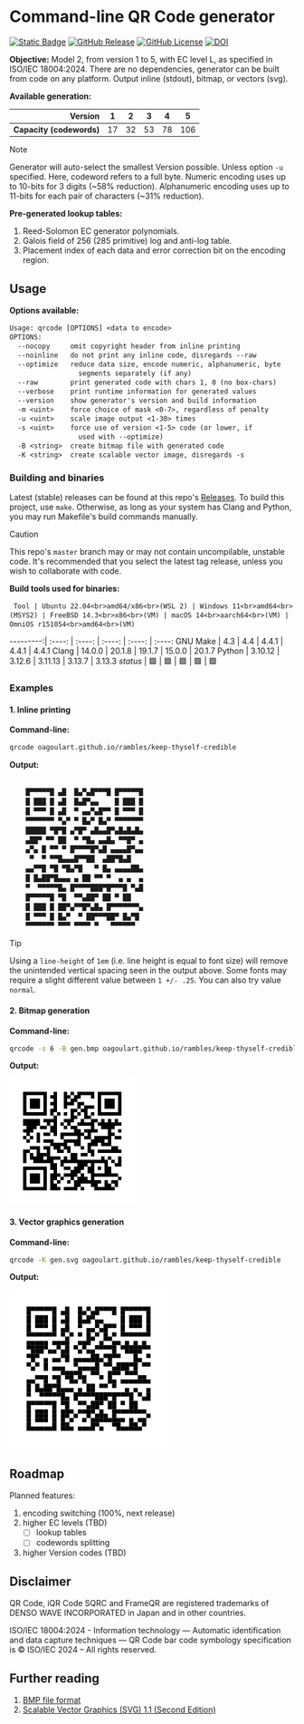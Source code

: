 # Command-line QR Code generator
[![Static Badge](https://img.shields.io/badge/ISO%2FIEC-18004%3A2024-red)](https://www.iso.org/standard/83389.html)
[![GitHub Release](https://img.shields.io/github/v/release/oagoulart/qrcode?color=green)](https://github.com/oAGoulart/qrcode/releases)
[![GitHub License](https://img.shields.io/github/license/oagoulart/qrcode)](https://github.com/oAGoulart/qrcode/tree/master?tab=MS-RL-1-ov-file)
[![DOI](https://zenodo.org/badge/998115592.svg)](https://doi.org/10.5281/zenodo.15851589)

**Objective:** Model 2, from version 1 to 5, with EC level L, as specified in
ISO/IEC 18004:2024. There are no dependencies, generator can be built from code
on any platform. Output inline (stdout), bitmap, or vectors (svg).

**Available generation:**

|              **Version** | 1  | 2  | 3  | 4  | 5   |
|-------------------------:|----|----|----|----|-----|
| **Capacity (codewords)** | 17 | 32 | 53 | 78 | 106 |

> [!NOTE]
> Generator will auto-select the smallest Version possible. Unless option `-u` specified.
> Here, codeword refers to a full byte.
> Numeric encoding uses up to 10-bits for 3 digits (~58% reduction).
> Alphanumeric encoding uses up to 11-bits for each pair of characters (~31% reduction).

**Pre-generated lookup tables:**
1. Reed-Solomon EC generator polynomials.
2. Galois field of 256 (285 primitive) log and anti-log table.
3. Placement index of each data and error correction bit on the encoding region.

## Usage

**Options available:**

```text
Usage: qrcode [OPTIONS] <data to encode>
OPTIONS:
  --nocopy     omit copyright header from inline printing
  --noinline   do not print any inline code, disregards --raw
  --optimize   reduce data size, encode numeric, alphanumeric, byte
                 segments separately (if any)
  --raw        print generated code with chars 1, 0 (no box-chars)
  --verbose    print runtime information for generated values
  --version    show generator's version and build information
  -m <uint>    force choice of mask <0-7>, regardless of penalty
  -u <uint>    scale image output <1-30> times
  -s <uint>    force use of version <1-5> code (or lower, if
                 used with --optimize)
  -B <string>  create bitmap file with generated code
  -K <string>  create scalable vector image, disregards -s
```

### Building and binaries

Latest (stable) releases can be found at this repo's [Releases](https://github.com/oAGoulart/qrcode/releases).
To build this project, use `make`. Otherwise, as long as your system has
Clang and Python, you may run Makefile's build commands manually.

> [!CAUTION]
> This repo's `master` branch may or may not contain uncompilable, unstable code.
> It's recommended that you select the latest tag release,
> unless you wish to collaborate with code.

**Build tools used for binaries:**

     Tool | Ubuntu 22.04<br>amd64/x86<br>(WSL 2) | Windows 11<br>amd64<br>(MSYS2) | FreeBSD 14.3<br>x86<br>(VM) | macOS 14<br>aarch64<br>(VM) | OmniOS r151054<br>amd64<br>(VM)
---------:| :----: | :----: | :----: | :----: | :----:
 GNU Make | 4.3 | 4.4 | 4.4.1 | 4.4.1 | 4.4.1
    Clang | 14.0.0 | 20.1.8 | 19.1.7 | 15.0.0 | 20.1.7
   Python | 3.10.12 | 3.12.6 | 3.11.13 | 3.13.7 | 3.13.3
 *status* | 🟩 | 🟩 | 🟩 | 🟩 |  🟩

### Examples

#### 1. Inline printing

**Command-line:** 
```bash
qrcode oagoulart.github.io/rambles/keep-thyself-credible
```

**Output:**
```bash

    █▀▀▀▀▀█ ▄█  █▄▀▄█▀▀▀█ █▀▀▀▀▀█
    █ ███ █ ▄█  █▄█▀▄▄    █ ███ █
    █ ▀▀▀ █ ▄█  ▀ ▄▄▀▄█▀▀ █ ▀▀▀ █
    ▀▀▀▀▀▀▀ ▀▄▀ ▀ █▄▀ █▄▀ ▀▀▀▀▀▀▀
    █████ ▀█▀█ ▄▀█▀ ▄█▄▄█▀▄█▄█▄█▄
    ▄██▀ ▀▀ ██  ▀ ▀█▄ ▄▄█▄ ▀▀█▀ ▄
    ▄▀▄ █ ▀▀ ▀ █▀▀▀▀█▀▄█ ▄▄▄▄█▀▄▄
     ▀  ▀ ▀▀█▄▄▄█▀▀██  ▄██▀█▄█   
    ▄▄▀▀█ ▀█ ▀█▄▀█   ▀ █▄ ▄▄▄▄██▄
    █ █▄██▀█▄▄▄ ▄ ██ ▀▀ ▀  ▄ ▄  ▄
    ▀  ▀▀▀▀▀█▄ █▀▀▀▀███▀█▀▀▀█ ▀▄█
    █▀▀▀▀▀█ ▀█  ▀▀▄██▀ ██ ▀ ██   
    █ ███ █ ██▀▄▀▀█▀▄█▄ █▀▀▀▀▀▀▀▄
    █ ▀▀▀ █ █▄▀  ▀ ██▀▀▀██▀ █▄▀█ 
    ▀▀▀▀▀▀▀ ▀▀▀ ▀▀▀▀ ▀   ▀▀▀▀▀▀  

```

> [!TIP]
> Using a `line-height` of `1em` (i.e. line height is equal to font size)
> will remove the unintended vertical spacing seen in the output above.
> Some fonts may require a slight different value between `1 +/- .25`.
> You can also try value `normal`.

#### 2. Bitmap generation

**Command-line:** 
```bash
qrcode -s 6 -B gen.bmp oagoulart.github.io/rambles/keep-thyself-credible
```

**Output:**

![QR Code](assets/gen.bmp)

#### 3. Vector graphics generation

**Command-line:** 
```bash
qrcode -K gen.svg oagoulart.github.io/rambles/keep-thyself-credible
```

**Output:**

![QR Code](assets/gen.svg)

## Roadmap

Planned features:
1. encoding switching (100%, next release)
2. higher EC levels (TBD)
   - [ ] lookup tables
   - [ ] codewords splitting
3. higher Version codes (TBD)

## Disclaimer
QR Code, iQR Code SQRC and FrameQR are registered trademarks
of DENSO WAVE INCORPORATED in Japan and in other countries.

ISO/IEC 18004:2024 - Information technology — Automatic identification and
data capture techniques — QR Code bar code symbology specification is &copy;
ISO/IEC 2024 – All rights reserved.

## Further reading

1. [BMP file format](https://gibberlings3.github.io/iesdp/file_formats/ie_formats/bmp.htm)
2. [Scalable Vector Graphics (SVG) 1.1 (Second Edition)](https://www.w3.org/TR/SVG11/)
